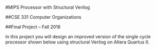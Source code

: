 #MIPS Processor with Structural Verilog

##CSE 331 Computer Organizations

##Final Project – Fall 2016

In this project you will design an improved version of the single cycle processor shown below using structural Verilog on Altera Quartus II.